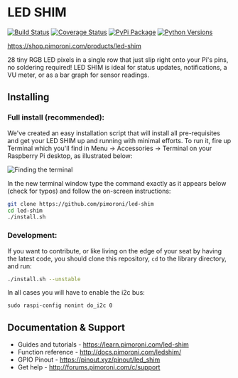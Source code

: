 # LED SHIM

[![Build Status](https://img.shields.io/github/actions/workflow/status/pimoroni/led-shim/test.yml?branch=main)](https://github.com/pimoroni/led-shim/actions/workflows/test.yml)
[![Coverage Status](https://coveralls.io/repos/github/pimoroni/led-shim/badge.svg?branch=main)](https://coveralls.io/github/pimoroni/led-shim?branch=main)
[![PyPi Package](https://img.shields.io/pypi/v/ledshim.svg)](https://pypi.python.org/pypi/ledshim)
[![Python Versions](https://img.shields.io/pypi/pyversions/ledshim.svg)](https://pypi.python.org/pypi/ledshim)

https://shop.pimoroni.com/products/led-shim

28 tiny RGB LED pixels in a single row that just slip right onto your Pi's pins, no soldering required! LED SHIM is ideal for status updates, notifications, a VU meter, or as a bar graph for sensor readings.

## Installing

### Full install (recommended):

We've created an easy installation script that will install all pre-requisites and get your LED SHIM
up and running with minimal efforts. To run it, fire up Terminal which you'll find in Menu -> Accessories -> Terminal on your Raspberry Pi desktop, as illustrated below:

![Finding the terminal](http://get.pimoroni.com/resources/github-repo-terminal.png)

In the new terminal window type the command exactly as it appears below (check for typos) and follow the on-screen instructions:

```bash
git clone https://github.com/pimoroni/led-shim
cd led-shim
./install.sh
```

### Development:

If you want to contribute, or like living on the edge of your seat by having the latest code, you should clone this repository, `cd` to the library directory, and run:

```bash
./install.sh --unstable
```

In all cases you will have to enable the i2c bus:

```
sudo raspi-config nonint do_i2c 0
```

## Documentation & Support

* Guides and tutorials - https://learn.pimoroni.com/led-shim
* Function reference - http://docs.pimoroni.com/ledshim/
* GPIO Pinout - https://pinout.xyz/pinout/led_shim
* Get help - http://forums.pimoroni.com/c/support
